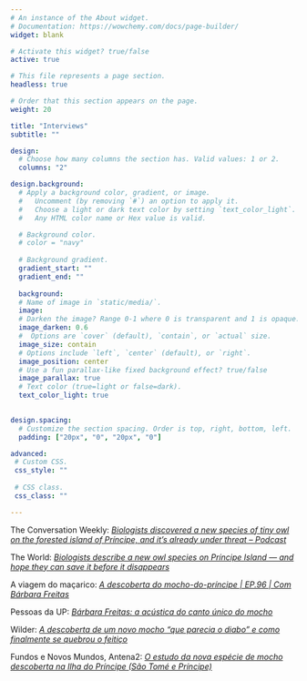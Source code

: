 ```yaml
---
# An instance of the About widget.
# Documentation: https://wowchemy.com/docs/page-builder/
widget: blank

# Activate this widget? true/false
active: true

# This file represents a page section.
headless: true

# Order that this section appears on the page.
weight: 20

title: "Interviews"
subtitle: ""

design:
  # Choose how many columns the section has. Valid values: 1 or 2.
  columns: "2"

design.background:
  # Apply a background color, gradient, or image.
  #   Uncomment (by removing `#`) an option to apply it.
  #   Choose a light or dark text color by setting `text_color_light`.
  #   Any HTML color name or Hex value is valid.

  # Background color.
  # color = "navy"
  
  # Background gradient.
  gradient_start: ""
  gradient_end: ""
  
  background:
  # Name of image in `static/media/`.
  image:
  # Darken the image? Range 0-1 where 0 is transparent and 1 is opaque.
  image_darken: 0.6
  #  Options are `cover` (default), `contain`, or `actual` size.
  image_size: contain
  # Options include `left`, `center` (default), or `right`.
  image_position: center
  # Use a fun parallax-like fixed background effect? true/false
  image_parallax: true
  # Text color (true=light or false=dark).
  text_color_light: true
  

design.spacing:
  # Customize the section spacing. Order is top, right, bottom, left.
  padding: ["20px", "0", "20px", "0"]

advanced:
 # Custom CSS. 
 css_style: ""
 
 # CSS class.
 css_class: ""

---
```

The Conversation Weekly: [<i>Biologists discovered a new species of tiny owl on the forested island of Príncipe, and it’s already under threat – Podcast</i>](https://theconversation.com/biologists-discovered-a-new-species-of-tiny-owl-on-the-forested-island-of-principe-and-its-already-under-threat-podcast-200688)

The World: [<i>Biologists describe a new owl species on Príncipe Island — and hope they can save it before it disappears</i>](https://theworld.org/stories/2022-12-15/biologists-describe-new-owl-species-pr-ncipe-island-and-hope-they-can-save-it-it)

A viagem do maçarico: [<i>A descoberta do mocho-do-príncipe | EP.96 | Com Bárbara Freitas</i>](https://open.spotify.com/episode/3A84skx29AjmW7QlSi68wD) 

Pessoas da UP: [<i>Bárbara Freitas: a acústica do canto único do mocho</i>](https://noticias.up.pt/pessoas-da-up/barbara-freitas-a-acustica-do-canto-unico-do-mocho/)

Wilder: [<i>A descoberta de um novo mocho “que parecia o diabo” e como finalmente se quebrou o feitiço</i>](https://www.wilder.pt/?p=53770) 

Fundos e Novos Mundos, Antena2: [<i>O estudo da nova espécie de mocho descoberta na Ilha do Príncipe (São Tomé e Príncipe)</i>](https://www.rtp.pt/play/p9798/e597608/fundos-e-novos-mundos)

